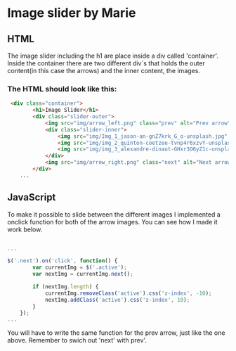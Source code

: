 # Image slider by Marie

## HTML
The image slider including the h1 are place inside a div called 'container'. Inside the container there are two different div´s that holds the outer content(in this case the arrows) and the inner content, the images.

### The HTML should look like this: 

```html
 <div class="container">
        <h1>Image Slider</h1>
        <div class="slider-outer">
            <img src="img/arrow_left.png" class="prev" alt="Prev arrow">
            <div class="slider-inner">
                <img src="img/Img_1_jason-an-gnZ7krk_G_o-unsplash.jpg" class="active" alt="nature picture">
                <img src="img/img_2_quinton-coetzee-tvnp4r6xzvY-unsplash.jpg" alt="">
                <img src="img/img_3_alexandre-dinaut-GHxr3O6yZ1c-unsplash.jpg" alt="">
            </div>
            <img src="img/arrow_right.png" class="next" alt="Next arrow">
        </div>
    ...

```

## JavaScript

To make it possible to slide between the different images I implemented a onclick function for both of the arrow images. You can see how I made it work below. 

```js

...

$('.next').on('click', function() {
        var currentImg = $('.active');
        var nextImg = currentImg.next();

        if (nextImg.length) {
            currentImg.removeClass('active').css('z-index', -10);
            nextImg.addClass('active').css('z-index', 10);
        }
    });
...

```
You will have to write the same function for the prev arrow, just like the one above. Remember to swich out 'next' with prev'. 
